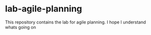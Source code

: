 # lab-agile-planning
This repository contains the lab for agile planning. I hope I understand whats going on
